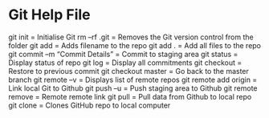 # Git Help File

git init = Initialise Git
rm –rf .git = Removes the Git version control from the folder
git add <filename> = Adds filename to the repo
git add . = Add all files to the repo
git commit –m “Commit Details” = Commit to staging area
git status = Display status of repo
git log = Display all commitments
git checkout <commit hash> = Restore to previous commit
git checkout master = Go back to the master branch
git remote –v = Displays list of remote repos
git remote add origin <origin> = Link local Git to Github
git push –u <remote name> <branch> = Push staging area to Github
git remote remove <repo name> = Remote remote link
git pull <remote name> <branch> = Pull data from Github to local repo
git clone <remote repo> = Clones GitHub repo to local computer
